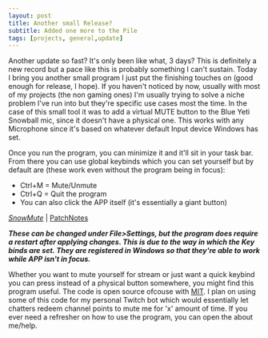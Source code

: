 ```yaml
---
layout: post
title: Another small Release?
subtitle: Added one more to the Pile
tags: [projects, general,update]
---
```


Another update so fast? It's only been like what, 3 days? This is definitely a new record but a pace like this is probably something I can't sustain. Today I bring you another small program I just put the finishing touches on (good enough for release, I hope). If you haven't noticed by now, usually with most of my projects (the non gaming ones) I'm usually trying to solve a niche problem I've run into but they're specific use cases most the time. In the case of this small tool it was to add a virtual MUTE button to the Blue Yeti Snowball mic, since it doesn't have a physical one. This works with any Microphone since it's based on whatever default Input device Windows has set.

Once you run the program, you can minimize it and it'll sit in your task bar. From there you can use global keybinds which you can set yourself but by default are (these work even without the program being in focus):

- Ctrl+M = Mute/Unmute
- Ctrl+Q = Quit the program 
- You can also click the APP itself (it's essentially a giant button)

[*SnowMute*](https://github.com/Hoodstrats/SnowMute) |
[PatchNotes](https://hoodstrats.github.io/SnowMuteReleases)

***These can be changed under File>Settings, but the program does require a restart after applying changes.
This is due to the way in which the Key binds are set. They are registered in Windows so that they're able to 
work while APP isn't in focus.***

Whether you want to mute yourself for stream or just want a quick keybind you can press instead of a physical button somewhere, you might find this program useful. The code is open source ofcouse with [MIT](https://mit-license.org/). I plan on using some of this code for my personal Twitch bot which would essentially let chatters redeem channel points to mute me for 'x' amount of time. If you ever need a refresher on how to use the program, you can open the about me/help.